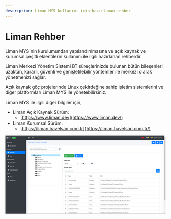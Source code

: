```yaml
---
description: Liman MYS kullanımı için hazırlanan rehber
---
```


# Liman Rehber

Liman MYS'nin kurulumundan yapılandırılmasına ve açık kaynak ve kurumsal çeşitli eklentilerin kullanımı ile ilgili hazırlanan rehberdir.

Liman Merkezi Yönetim Sistemi BT süreçlerinizde bulunan bütün bileşenleri uzaktan, kararlı, güvenli ve genişletilebilir yöntemler ile merkezi olarak yönetmenizi sağlar.

Açık kaynak göç projelerinde Linux çekirdeğine sahip işletim sistemlerini ve diğer platformları Liman MYS ile yönetebilirsiniz.

Liman MYS ile ilgili diğer bilgiler için;

* Liman Açık Kaynak Sürüm: 
  * [https://www.liman.dev](https://www.liman.dev/)
* Liman Kurumsal Sürüm:
  * [https://liman.havelsan.com.tr](https://liman.havelsan.com.tr/)

![&#xD6;rnek bir Liman MYS ekran&#x131;](.gitbook/assets/liman_arayuz_resim.png)

